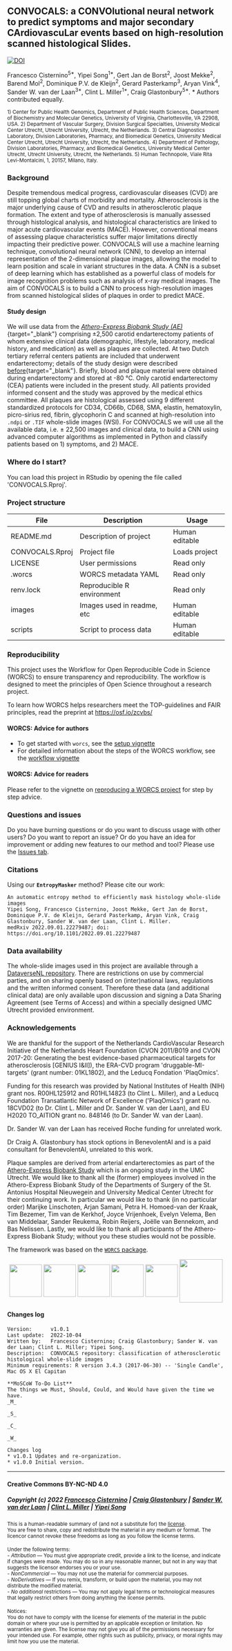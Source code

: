 ## CONVOCALS: a CONVOlutional neural network to predict symptoms and major secondary CArdiovascuLar events based on high-resolution scanned histological Slides.

[![DOI]()]()

<!-- Please add a brief introduction to explain what the project is about    -->
Francesco Cisternino<sup>5\*</sup>, Yipei Song<sup>1\*</sup>, Gert Jan de Borst<sup>2</sup>, Joost Mekke<sup>2</sup>, Barend Mol<sup>2</sup>, Dominique P.V. de Kleijn<sup>2</sup>, Gerard Pasterkamp<sup>3</sup>, Aryan Vink<sup>4</sup>, Sander W. van der Laan<sup>3\*</sup>, Clint L. Miller<sup>1\*</sup>, Craig Glastonbury<sup>5\*</sup>. \* Authors contributed equally.

<sup>1) Center for Public Health Genomics, Department of Public Health Sciences, Department of Biochemistry and Molecular Genetics, University of Virginia, Charlottesville, VA 22908, USA. 2) Department of Vascular Surgery, Division Surgical Specialties, University Medical Center Utrecht, Utrecht University, Utrecht, the Netherlands. 3) Central Diagnostics Laboratory, Division Laboratories, Pharmacy, and Biomedical Genetics, University Medical Center Utrecht, Utrecht University, Utrecht, the Netherlands. 4) Department of Pathology, Division Laboratories, Pharmacy, and Biomedical Genetics, University Medical Center Utrecht, Utrecht University, Utrecht, the Netherlands. 5) Human Technopole, Viale Rita Levi-Montalcini, 1, 20157, Milano, Italy.</sup>


### Background

Despite tremendous medical progress, cardiovascular diseases (CVD) are still topping global charts of morbidity and mortality. Atherosclerosis is the major underlying cause of CVD and results in atherosclerotic plaque formation. The extent and type of atherosclerosis is manually assessed through histological analysis, and histological characteristics are linked to major acute cardiovascular events (MACE). However, conventional means of assessing plaque characteristics suffer major limitations directly impacting their predictive power. CONVOCALS will use a machine learning technique, convolutional neural network (CNN), to develop an internal representation of the 2-dimensional plaque images, allowing the model to learn position and scale in variant structures in the data.  A CNN is a subset of deep learning which has established as a powerful class of models for image recognition problems such as analysis of x-ray medical images. The aim of CONVOCALS is to build a CNN to process high-resolution images from scanned histological slides of plaques in order to predict MACE. 


#### Study design

We will use data from the [*Athero-Express Biobank Study (AE)*](https://doi.org/10.1007/s10564-004-2304-6){target="_blank"} comprising ±2,500 carotid endarterectomy patients of whom extensive clinical data (demographic, lifestyle, laboratory, medical history, and medication) as well as plaques are collected. At two Dutch tertiary referral centers patients are included that underwent endarterectomy; details of the study design were described [before](https://doi.org/10.1007/s10564-004-2304-6){target="_blank"}. Briefly, blood and plaque material were obtained during endarterectomy and stored at -80 ℃. Only carotid endarterectomy (CEA) patients were included in the present study. All patients provided informed consent and the study was approved by the medical ethics committee.
All plaques are histological assessed using 9 different standardized protocols for CD34, CD66b, CD68, SMA, elastin, hematoxylin, picro-sirius red, fibrin, glycophorin C and scanned at high-resolution into `.ndpi` or `.TIF` whole-slide images (WSI). For CONVOCALS we will use all the available data, i.e. ± 22,500 images and clinical data, to build a CNN using advanced computer algorithms as implemented in Python and classify patients based on 1) symptoms, and 2) MACE.


<!-- Please add a brief introduction to explain what the project is about    -->

### Where do I start?

You can load this project in RStudio by opening the file called 'CONVOCALS.Rproj'.

### Project structure

<!--  You can add rows to this table, using "|" to separate columns.         -->
File                | Description                | Usage         
------------------- | -------------------------- | --------------
README.md           | Description of project     | Human editable
CONVOCALS.Rproj     | Project file               | Loads project 
LICENSE             | User permissions           | Read only     
.worcs              | WORCS metadata YAML        | Read only     
renv.lock           | Reproducible R environment | Read only     
images              | Images used in readme, etc | Human editable
scripts             | Script to process data     | Human editable

<!--  You can consider adding the following to this file:                    -->
<!--  * A citation reference for your project                                -->
<!--  * Contact information for questions/comments                           -->
<!--  * How people can offer to contribute to the project                    -->
<!--  * A contributor code of conduct, https://www.contributor-covenant.org/ -->

### Reproducibility

This project uses the Workflow for Open Reproducible Code in Science (WORCS) to
ensure transparency and reproducibility. The workflow is designed to meet the
principles of Open Science throughout a research project. 

To learn how WORCS helps researchers meet the TOP-guidelines and FAIR principles,
read the preprint at https://osf.io/zcvbs/

#### WORCS: Advice for authors

* To get started with `worcs`, see the [setup vignette](https://cjvanlissa.github.io/worcs/articles/setup.html)
* For detailed information about the steps of the WORCS workflow, see the [workflow vignette](https://cjvanlissa.github.io/worcs/articles/workflow.html)

#### WORCS: Advice for readers

Please refer to the vignette on [reproducing a WORCS project]() for step by step advice.
<!-- If your project deviates from the steps outlined in the vignette on     -->
<!-- reproducing a WORCS project, please provide your own advice for         -->
<!-- readers here.                                                           -->

### Questions and issues

<!-- Do you have burning questions or do you want to discuss usage with other users? Please use the Discussions tab.-->

Do you have burning questions or do you want to discuss usage with other users? Do you want to report an issue? Or do you have an idea for improvement or adding new features to our method and tool? Please use the [Issues tab](https://github.com/CirculatoryHealth/EntropyMasker/issues).


### Citations

Using our **`EntropyMasker`** method? Please cite our work:

    An automatic entropy method to efficiently mask histology whole-slide images
    Yipei Song, Francesco Cisternino, Joost Mekke, Gert Jan de Borst, Dominique P.V. de Kleijn, Gerard Pasterkamp, Aryan Vink, Craig Glastonbury, Sander W. van der Laan, Clint L. Miller.
    medRxiv 2022.09.01.22279487; doi: https://doi.org/10.1101/2022.09.01.22279487


### Data availability

The whole-slide images used in this project are available through a [DataverseNL repository](https://doi.org/10.34894/QI135J "ExpressScan: Histological whole-slide image data from the Athero-Express (AE) and Aneurysm-Express (AAA) Biobank Studies"). There are restrictions on use by commercial parties, and on sharing openly based on (inter)national laws, regulations and the written informed consent. Therefore these data (and additional clinical data) are only available upon discussion and signing a Data Sharing Agreement (see Terms of Access) and within a specially designed UMC Utrecht provided environment.

### Acknowledgements

We are thankful for the support of the Netherlands CardioVascular Research Initiative of the Netherlands Heart Foundation (CVON 2011/B019 and CVON 2017-20: Generating the best evidence-based pharmaceutical targets for atherosclerosis [GENIUS I&II]), the ERA-CVD program 'druggable-MI-targets' (grant number: 01KL1802), and the Leducq Fondation 'PlaqOmics'.

Funding for this research was provided by National Institutes of Health (NIH) grant nos. R00HL125912 and R01HL14823 (to Clint L. Miller), and a Leducq Foundation Transatlantic Network of Excellence ('PlaqOmics') grant no. 18CVD02 (to Dr. Clint L. Miller and Dr. Sander W. van der Laan), and EU H2020 TO_AITION grant no. 848146 (to Dr. Sander W. van der Laan).

Dr. Sander W. van der Laan has received Roche funding for unrelated work.

Dr Craig A. Glastonbury has stock options in BenevolentAI and is a paid consultant for BenevolentAI, unrelated to this work.

Plaque samples are derived from arterial endarterectomies as part of the [Athero-Express Biobank Study](https://doi.org/10.1007/s10564-004-2304-6) which is an ongoing study in the UMC Utrecht. We would like to thank all the (former) employees involved in the Athero-Express Biobank Study of the Departments of Surgery of the St. Antonius Hospital Nieuwegein and University Medical Center Utrecht for their continuing work. In particular we would like to thank (in no particular order) Marijke Linschoten, Arjan Samani, Petra H. Homoed-van der Kraak, Tim Bezemer, Tim van de Kerkhof, Joyce Vrijenhoek, Evelyn Velema, Ben van Middelaar, Sander Reukema, Robin Reijers, Joëlle van Bennekom, and Bas Nelissen. Lastly, we would like to thank all participants of the Athero-Express Biobank Study; without you these studies would not be possible.

The framework was based on the [`WORCS` package](https://osf.io/zcvbs/).

<center><a href='https://www.era-cvd.eu'><img src="images/ERA_CVD_Logo_CMYK.png" align="center" height="75"/></a> <a href='https://www.to-aition.eu'><img src="images/to_aition.png" align="center" height="75"/></a> <a href='https://www.plaqomics.com'><img src="images/leducq-logo-large.png" align="center" height="75"/></a> <a href='https://www.fondationleducq.org'><img src="images/leducq-logo-small.png" align="center" height="75"/></a> <a href='https://osf.io/zcvbs/'><img src="images/worcs_icon.png" align="center" height="75"/></a> <a href='https://www.atheroexpress.nl'><img src="images/AE_Genomics_2010.png" align="center" height="100"/></a></center>

#### Changes log

    Version:      v1.0.1
    Last update:  2022-10-04
    Written by:   Francesco Cisternino; Craig Glastonbury; Sander W. van der Laan; Clint L. Miller; Yipei Song.
    Description:  CONVOCALS repository: classification of atherosclerotic histological whole-slide images
    Minimum requirements: R version 3.4.3 (2017-06-30) -- 'Single Candle', Mac OS X El Capitan

    **MoSCoW To-Do List**
    The things we Must, Should, Could, and Would have given the time we have.
    _M_

    _S_

    _C_

    _W_
    
    Changes log
    * v1.0.1 Updates and re-organization.
    * v1.0.0 Initial version. 
    
    
--------------

#### Creative Commons BY-NC-ND 4.0
##### Copyright (c) 2022 [Francesco Cisternino]() \| [Craig Glastonbury](https://github.com/GlastonburyC) \| [Sander W. van der Laan](https://github.com/swvanderlaan) \| [Clint L. Miller](https://github.com/clintmil) \| [Yipei Song](https://github.com/PetraSong) 

<sup>This is a human-readable summary of (and not a substitute for) the [license](LICENSE). </sup>
</br>
<sup>You are free to share, copy and redistribute the material in any medium or format. The licencor cannot revoke these freedoms as long as you follow the license terms.</br></sup>
</br>
<sup>Under the following terms: </br></sup>
<sup><em>- Attribution</em> — You must give appropriate credit, provide a link to the license, and indicate if changes were made. You may do so in any reasonable manner, but not in any way that suggests the licensor endorses you or your use.</br></sup>
<sup><em>- NonCommercial</em> — You may not use the material for commercial purposes.</br></sup>
<sup><em>- NoDerivatives</em> — If you remix, transform, or build upon the material, you may not distribute the modified material.</br></sup>
<sup><em>- No additional</em> restrictions — You may not apply legal terms or technological measures that legally restrict others from doing anything the license permits.</br></sup>
</br></sup>
<sup>Notices: </br></sup>
<sup>You do not have to comply with the license for elements of the material in the public domain or where your use is permitted by an applicable exception or limitation.
No warranties are given. The license may not give you all of the permissions necessary for your intended use. For example, other rights such as publicity, privacy, or moral rights may limit how you use the material.</sup>


